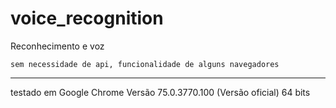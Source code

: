 # voice_recognition
Reconhecimento e voz

~~~
sem necessidade de api, funcionalidade de alguns navegadores
~~~
---
testado em Google Chrome Versão 75.0.3770.100 (Versão oficial) 64 bits
